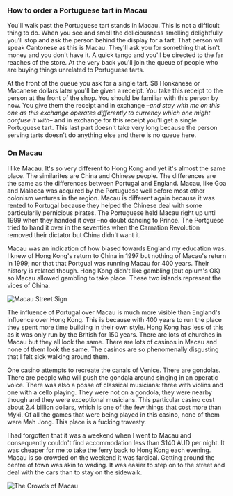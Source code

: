 ### How to order a Portuguese tart in Macau

You'll walk past the Portuguese tart stands in Macau. This is not a difficult thing to do. When you see and smell the deliciousness smelling delightfully you'll stop and ask the person behind the display for a tart. That person will speak Cantonese as this is Macau. They'll ask you for something that isn't money and you don't have it. A quick tango and you'll be directed to the far reaches of the store. At the very back you'll join the queue of people who are buying things unrelated to Portuguese tarts. 

At the front of the queue you ask for a single tart. $8 Honkanese or Macanese dollars later you'll be given a receipt. You take this receipt to the person at the front of the shop. You should be familiar with this person by now. You give them the receipt and in exchange –*and stay with me on this one as this exchange operates differently to currency which one might confuse it with*– and in exchange for this receipt you'll get a single Portuguese tart. This last part doesn't take very long because the person serving tarts doesn't do anything else and there is no queue here.

### On Macau

I like Macau. It's so very different to Hong Kong and yet it's almost the same place. The similarites are China and Chinese people. The differences are the same as the differences between Portugal and England. Macau, like Goa and Malacca was acquired by the Portuguese well before most other colonism ventures in the region. Macau is different again because it was rented to Portugal because they helped the Chinese deal with some particularily pernicious pirates. The Portuguese held Macau right up until 1999 when they handed it over –no doubt dancing to Prince. The Portguese tried to hand it over in the seventies when the Carnation Revolution removed their dictator but China didn't want it.

Macau was an indication of how biased towards England my education was. I knew of Hong Kong's return to China in 1997 but nothing of Macau's return in 1999; nor that that Portgual was running Macau for 400 years. Their history is related though. Hong Kong didn't like gambling (but opium's OK) so Macau allowed gambling to take place. These two islands represent the vices of China.

![Macau Street Sign](https://s3.amazonaws.com/distributedlife.com/travel/images/DSCF6321.jpg)

The influence of Portugal over Macau is much more visible than England's influence over Hong Kong. This is because with 400 years to run the place they spent more time building in their own style. Hong Kong has less of this as it was only run by the British for 150 years. There are lots of churches in Macau but they all look the same. There are lots of casinos in Macau and none of them look the same. The casinos are so phenomenally disgusting that I felt sick walking around them. 

One casino attempts to recreate the canals of Venice. There are gondolas. There are people who will push the gondala around singing in an operatic voice. There was also a posse of classical musicians: three with violins and one with a cello playing. They were not on a gondola, they were nearby though and they were exceptional musicians. This particular casino cost about 2.4 billion dollars, which is one of the few things that cost more than Myki. Of all the games that were being played in this casino, none of them were Mah Jong. This place is a fucking travesty.

I had forgotten that it was a weekend when I went to Macau and consequently couldn't find accommodation less than $140 AUD per night. It was cheaper for me to take the ferry back to Hong Kong each evening. Macau is so crowded on the weekend it was farcical. Getting around the centre of town was akin to wading. It was easier to step on to the street and deal with the cars than to stay on the sidewalk.

![The Crowds of Macau](https://s3.amazonaws.com/distributedlife.com/travel/images/DSCF6322.jpg)